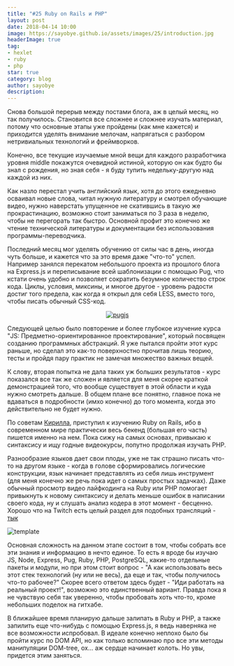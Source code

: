 ```yaml
---
title: "#25 Ruby on Rails и PHP"
layout: post
date: 2018-04-14 10:00
image: https://sayobye.github.io/assets/images/25/introduction.jpg
headerImage: true
tag:
- hexlet
- ruby
- php
star: true
category: blog
author: sayobye
description:
---
```


Снова большой перерыв между постами блога, аж в целый месяц, но так получилось. Становится все сложнее и сложнее изучать материал, потому что  основные этапы уже пройдены (как мне кажется) и приходится уделять внимание мелочам, напрягаться с разбором нетривиальных технологий и фреймворков. 

Конечно, все текущие изучаемые мной вещи для каждого разработчика уровня middle покажутся очевидной истиной, которую он как будто бы знал с рождения, но зная себя - я буду тупить недельку-другую над каждой из них. 

Как назло перестал учить английский язык, хотя до этого ежедневно осваивал новые слова, читал нужную литературу и смотрел обучающие видео, нужно наверстать упущенное не скатившись в такую же прокрастинацию, возможно стоит заниматься по 3 раза в неделю, чтобы не перегорать так быстро. Основной профит это конечно же чтение технической литературы и документации без использования программы-переводчика.

Последний месяц мог уделять обучению от силы час в день, иногда чуть больше, и кажется что за это время даже "что-то" успел. Например занялся перекатом небольшого проекта из прошлого блога на Express.js и переписывание всей шаблонизации с помощью Pug, что кстати очень удобно и позволяет сократить безумное количество строк кода. Циклы, условия, миксины, и многое другое - уровень радости достиг того предела, как когда я открыл для себя LESS, вместо того, чтобы писать обычный CSS-код.

<div style="text-align:center">
	<a href="https://pugjs.org/" target="_blank"> 
		<img src="https://sayobye.github.io/assets/images/25/pug.png" alt="pugjs" > 
	</a>
</div>

Следующей целью было повторение и более глубокое изучение курса "JS: Предметно-ориентированное проектирование", который посвящен созданию программных абстракций. Я уже пытался пройти этот курс раньше, но сделал это как-то поверхностно прочитав лишь теорию, тесты и пройдя пару практик не замечая множество важных вещей. 

К слову, вторая попытка не дала таких уж больших результатов - курс показался все так же сложен и является для меня скорее краткой демонстрацией того, что вообще существует в этой области и куда нужно смотреть дальше. В общем плане все понятно, главное пока не вдаваться в подробности (имхо конечно) до того момента, когда это действительно не будет нужно. 

По советам [Кирилла](https://moikrug.ru/mokevnin), приступил к изучению Ruby on Rails, ибо в современном мире практически весь бекенд (большая его часть) пишется именно на нем. Пока сижу на самых основах, привыкаю к синтаксису и ищу годные видеокурсы, попутно продолжая изучать PHP. 

Разнообразие языков дает свои плоды, уже не так страшно писать что-то на другом языке - когда в голове сформировались логические конструкции, язык начинает представлять из себя лишь инструмент (для меня конечно же речь пока идет о самых простых задачках). Даже обычный просмотр видео лайфкодинга на Ruby или PHP помогает привыкнуть к новому синтаксису и делать меньше ошибок в написании своего кода, ну и слушать анализ кодера в этот момент - бесценно. Хорошо что на Twitch есть целый раздел для подобных трансляций - [тык](https://www.twitch.tv/communities/programming)

![template](https://sayobye.github.io/assets/images/25/ruby.png)

Основная сложность на данном этапе состоит в том, чтобы собрать все эти знания и информацию в нечто единое. То есть я вроде бы изучаю JS, Node, Express, Pug, Ruby, PHP, PostgreSQL, какие-то отдельные пакеты и модули, но при этом стоит вопрос - "А как использовать весь этот стек технологий (ну или не весь), да еще и так, чтобы получилось что-то рабочее?" Скорее всего ответом здесь будет - "Иди работать на реальный проект!", возможно это единственный вариант. Правда пока я не чувствую себя так уверенно, чтобы пробовать хоть что-то, кроме небольших поделок на гитхабе.
 
В ближайшее время планирую дальше залипать в Ruby и PHP, а также запилить еще что-нибудь с помощью Express.js, я ведь наверняка не все возможности испробовал. В идеале конечно неплохо было бы пройти курс по DOM API, но как только вспоминаю про все эти методы манипуляции DOM-tree, ох... аж сердце начинает колоть. Но увы, придется этим заняться.







